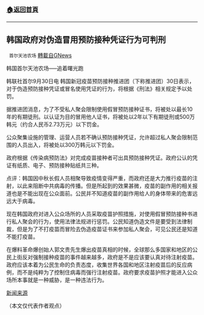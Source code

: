 ###  [:house:返回首頁](https://github.com/ourhimalayas/txt)
---


## 韩国政府对伪造冒用预防接种凭证行为可判刑
` 首尔天池农场` [轉載自GNews](https://gnews.org/zh-hans/1564534/)

韩国首尔天池农场—–追着曙光跑

韩联社首尔9月30日电 韩国新冠疫苗预防接种推进团（下称推进团）30日表示，对于伪造预防接种凭证或冒名使用凭证的行为，将根据《刑法》相关规定予以处罚。

据推进团消息，为了不受私人聚会限制使用假冒预防接种证书，将被处以最长10年的有期徒刑。以认证为目的冒用他人证书，将被处以2年以下有期徒刑或500万韩元（约合人民币2.73万元）以下罚金。

公众聚集设施的管理、运营人员若不确认预防接种凭证，允许超过私人聚会限制范围的人员出入，将被处以300万韩元以下罚金。

政府根据《传染病预防法》对完成疫苗接种者可出具预防接种凭证。政府公认的凭证有纸质、电子、预防接种贴纸共三种。

点评：韩国因中秋长假人员相聚导致疫情变得严重，而政府还是大力推行疫苗的注射，以此来阻断中共病毒的传播。但是所起到的效果甚微，疫苗的副作用的相关报道也是不能出现在公众面前。公民并不知道疫苗的副作用给人的身体带来的危害远远大于病毒。

现在韩国政府对进入公众场所的人员采取疫苗护照措施，对使用假冒预防接种书进行私人聚会的行为，使用法律法规进行惩罚。公民知道伪造文件是要受到法律制裁，但是为了不打疫苗而冒险去伪造疫苗证书来参加私人聚会，可见公民还是知道不能打疫苗。

在爆料革命爆创始人郭文贵先生爆出疫苗真相的时候，全球那么多国家和地区的公民上街反对强制接种疫苗的事件越来越多，政府是不是应该要认真对待注射疫苗。政府应该本着为公民生命的负责态度，收集世界各国和地区注射疫苗后的反应病例，而不是纯粹为了控制住病毒而强行注射疫苗。政府要求疫苗护照才能进入公众场所本事就是一种威胁，是一种违法行为。

[新闻来源](https://cn.yna.co.kr/view/ACK20210930004000881)

（本文仅代表作者观点）
